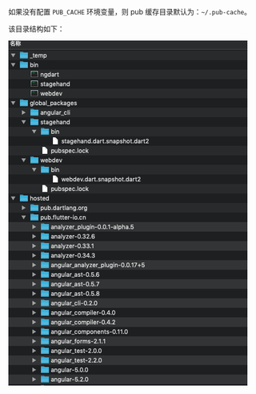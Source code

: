 如果没有配置 `PUB_CACHE` 环境变量，则 pub 缓存目录默认为：`~/.pub-cache`。

该目录结构如下：

![](../images/ch1/pub-cache-dir.png)